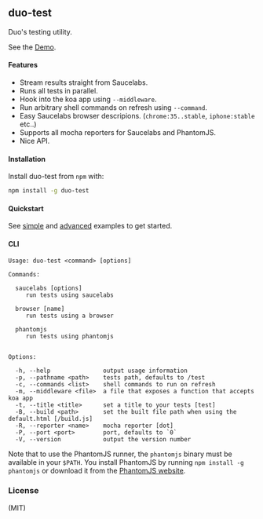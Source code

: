 
## duo-test

  Duo's testing utility.

  See the [Demo](https://cloudup.com/c5qdleOudgZ).

#### Features

  - Stream results straight from Saucelabs.
  - Runs all tests in parallel.
  - Hook into the koa app using `--middleware`.
  - Run arbitrary shell commands on refresh using `--command`.
  - Easy Saucelabs browser descripions. (`chrome:35..stable`, `iphone:stable` etc..)
  - Supports all mocha reporters for Saucelabs and PhantomJS.
  - Nice API.

#### Installation

Install duo-test from `npm` with:

```sh
npm install -g duo-test
```

#### Quickstart

  See [simple](https://github.com/component/duo-test/tree/master/examples/simple) and [advanced](https://github.com/component/duo-test/tree/master/examples/advanced) examples to get started.

#### CLI

    Usage: duo-test <command> [options]

    Commands:

      saucelabs [options]
         run tests using saucelabs

      browser [name]
         run tests using a browser

      phantomjs
         run tests using phantomjs


    Options:

      -h, --help               output usage information
      -p, --pathname <path>    tests path, defaults to /test
      -c, --commands <list>    shell commands to run on refresh
      -m, --middleware <file>  a file that exposes a function that accepts koa app
      -t, --title <title>      set a title to your tests [test]
      -B, --build <path>       set the built file path when using the default.html [/build.js]
      -R, --reporter <name>    mocha reporter [dot]
      -P, --port <port>        port, defaults to `0`
      -V, --version            output the version number

Note that to use the PhantomJS runner, the `phantomjs` binary must be available in your `$PATH`. You install PhantomJS by running `npm install -g phantomjs` or download it from the [PhantomJS website](http://phantomjs.org).

### License

  (MIT)

